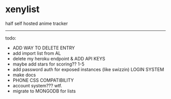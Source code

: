 # xenylist
half self hosted anime tracker

________________

todo:
- ADD WAY TO DELETE ENTRY
- add import list from AL 
- delete my heroku endpoint & ADD API KEYS 
- maybe add stars for scoring?? 1-5
- add password auth for exposed instances (like swizzin) LOGIN SYSTEM 
- make docs 
- PHONE CSS COMPATIBILITY
- account system??? wtf.
- migrate to MONGODB for lists

